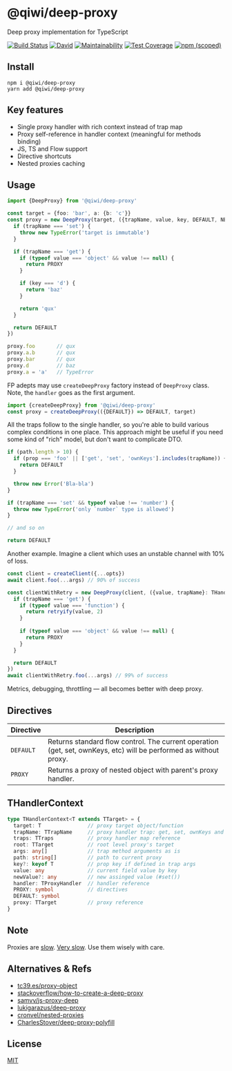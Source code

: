 # @qiwi/deep-proxy
Deep proxy implementation for TypeScript

[![Build Status](https://travis-ci.com/qiwi/deep-proxy.svg?branch=master)](https://travis-ci.com/qiwi/deep-proxy)
[![David](https://img.shields.io/david/qiwi/deep-proxy)](https://david-dm.org/qiwi/deep-proxy)
[![Maintainability](https://api.codeclimate.com/v1/badges/b8bb8d6c35bc74c123a5/maintainability)](https://codeclimate.com/github/qiwi/deep-proxy/maintainability)
[![Test Coverage](https://api.codeclimate.com/v1/badges/b8bb8d6c35bc74c123a5/test_coverage)](https://codeclimate.com/github/qiwi/deep-proxy/test_coverage)
[![npm (scoped)](https://img.shields.io/npm/v/@qiwi/deep-proxy)](https://www.npmjs.com/package/@qiwi/deep-proxy)

## Install
```shell script
npm i @qiwi/deep-proxy
yarn add @qiwi/deep-proxy
```

## Key features
* Single proxy handler with rich context instead of trap map
* Proxy self-reference in handler context (meaningful for methods binding)
* JS, TS and Flow support
* Directive shortcuts
* Nested proxies caching

## Usage
```typescript
import {DeepProxy} from '@qiwi/deep-proxy'

const target = {foo: 'bar', a: {b: 'c'}}
const proxy = new DeepProxy(target, ({trapName, value, key, DEFAULT, NEXT}: THandlerContext) => {
  if (trapName === 'set') {
    throw new TypeError('target is immutable')
  }

  if (trapName === 'get') {
    if (typeof value === 'object' && value !== null) {
      return PROXY
    }

    if (key === 'd') {
      return 'baz'
    }

    return 'qux'
  }

  return DEFAULT
})

proxy.foo       // qux
proxy.a.b       // qux
proxy.bar       // qux
proxy.d         // baz
proxy.a = 'a'   // TypeError
```
FP adepts may use `createDeepProxy` factory instead of `DeepProxy` class. Note, the `handler` goes as the first argument.
```ts
import {createDeepProxy} from '@qiwi/deep-proxy'
const proxy = createDeepProxy(({DEFAULT}) => DEFAULT, target)
```

All the traps follow to the single handler, so you're able to build various complex conditions in one place. This approach might be useful if you need some kind of "rich" model, but don't want to complicate DTO.  
```typescript
if (path.length > 10) {
  if (prop === 'foo' || ['get', 'set', 'ownKeys'].includes(trapName)) {
    return DEFAULT
  }

  throw new Error('Bla-bla')
}

if (trapName === 'set' && typeof value !== 'number') {
  throw new TypeError('only `number` type is allowed')
}

// and so on

return DEFAULT
```

Another example. Imagine a client which uses an unstable channel with 10% of loss.
```typescript
const client = createClient({...opts})
await client.foo(...args) // 90% of success

const clientWithRetry = new DeepProxy(client, ({value, trapName}: THandlerContext) => {
  if (trapName === 'get') {
    if (typeof value === 'function') {
      return retryify(value, 2)
    }
  
    if (typeof value === 'object' && value !== null) {
      return PROXY
    }
  }

  return DEFAULT
})
await clientWithRetry.foo(...args) // 99% of success
```
Metrics, debugging, throttling — all becomes better with deep proxy.

## Directives
|Directive|Description
|---|---
|`DEFAULT`| Returns standard flow control. The current operation (get, set, ownKeys, etc) will be performed as without proxy.
|`PROXY`| Returns a proxy of nested object with parent's proxy handler.

## THandlerContext
```ts
type THandlerContext<T extends TTarget> = {
  target: T               // proxy target object/function
  trapName: TTrapName     // proxy handler trap: get, set, ownKeys and so on
  traps: TTraps           // proxy handler map reference
  root: TTarget           // root level proxy's target
  args: any[]             // trap method arguments as is
  path: string[]          // path to current proxy
  key?: keyof T           // prop key if defined in trap args
  value: any              // current field value by key
  newValue?: any          // new assinged value (#set())
  handler: TProxyHandler  // handler reference
  PROXY: symbol           // directives
  DEFAULT: symbol
  proxy: TTarget          // proxy reference
}
```

## Note
Proxies are [slow](https://github.com/justinjmoses/node-es6-proxy-benchmark). [Very slow](https://thecodebarbarian.com/thoughts-on-es6-proxies-performance). Use them wisely with care.

## Alternatives & Refs
* [tc39.es/proxy-object](https://tc39.es/ecma262/#sec-proxy-object-internal-methods-and-internal-slots)
* [stackoverflow/how-to-create-a-deep-proxy](https://stackoverflow.com/questions/43177855/how-to-create-a-deep-proxy)
* [samvv/js-proxy-deep](https://github.com/samvv/js-proxy-deep)
* [lukigarazus/deep-proxy](https://github.com/lukigarazus/deep-proxy)
* [cronvel/nested-proxies](https://github.com/cronvel/nested-proxies)
* [CharlesStover/deep-proxy-polyfill](https://github.com/CharlesStover/deep-proxy-polyfill)

## License
[MIT](./LICENSE)
